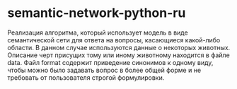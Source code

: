 # semantic-network-python-ru
Реализация алгоритма, который использует модель в виде семантической сети для ответа на вопросы, касающиеся какой-либо области. В данном случае используются данные о некоторых животных. Описание черт присущих тому или иному животному находится в файле data. Файл format содержит приведение синонимов к одному виду, чтобы можно было задавать вопрос в более общей форме и не требовать от пользователя строгой формулировки.
